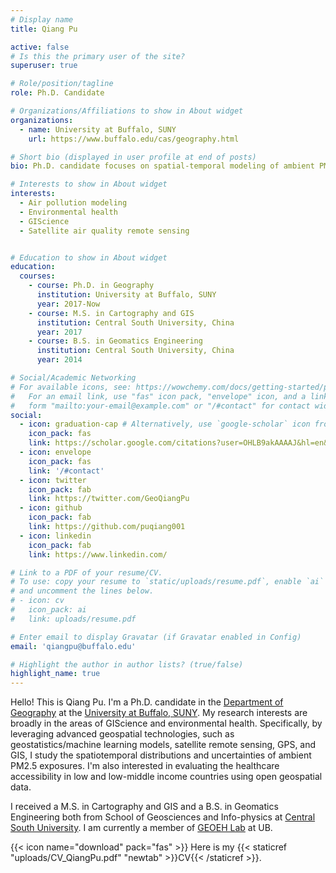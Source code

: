 ```yaml
---
# Display name
title: Qiang Pu

active: false
# Is this the primary user of the site?
superuser: true

# Role/position/tagline
role: Ph.D. Candidate

# Organizations/Affiliations to show in About widget
organizations:
  - name: University at Buffalo, SUNY
    url: https://www.buffalo.edu/cas/geography.html

# Short bio (displayed in user profile at end of posts)
bio: Ph.D. candidate focuses on spatial-temporal modeling of ambient PM2.5 concentrations at high resolutions using remote sensing, GIS, and advanced statistical approaches.

# Interests to show in About widget
interests:
  - Air pollution modeling
  - Environmental health
  - GIScience
  - Satellite air quality remote sensing


# Education to show in About widget
education:
  courses:
    - course: Ph.D. in Geography
      institution: University at Buffalo, SUNY
      year: 2017-Now
    - course: M.S. in Cartography and GIS
      institution: Central South University, China
      year: 2017
    - course: B.S. in Geomatics Engineering
      institution: Central South University, China
      year: 2014

# Social/Academic Networking
# For available icons, see: https://wowchemy.com/docs/getting-started/page-builder/#icons
#   For an email link, use "fas" icon pack, "envelope" icon, and a link in the
#   form "mailto:your-email@example.com" or "/#contact" for contact widget.
social:
  - icon: graduation-cap # Alternatively, use `google-scholar` icon from `ai` icon pack
    icon_pack: fas
    link: https://scholar.google.com/citations?user=OHLB9akAAAAJ&hl=en&oi=ao
  - icon: envelope
    icon_pack: fas
    link: '/#contact'
  - icon: twitter
    icon_pack: fab
    link: https://twitter.com/GeoQiangPu
  - icon: github
    icon_pack: fab
    link: https://github.com/puqiang001
  - icon: linkedin
    icon_pack: fab
    link: https://www.linkedin.com/

# Link to a PDF of your resume/CV.
# To use: copy your resume to `static/uploads/resume.pdf`, enable `ai` icons in `params.toml`,
# and uncomment the lines below.
# - icon: cv
#   icon_pack: ai
#   link: uploads/resume.pdf

# Enter email to display Gravatar (if Gravatar enabled in Config)
email: 'qiangpu@buffalo.edu'

# Highlight the author in author lists? (true/false)
highlight_name: true
---
```


Hello! This is Qiang Pu. I'm a Ph.D. candidate in the [Department of Geography](https://www.buffalo.edu/cas/geography.html) at the [University at Buffalo, SUNY](https://www.buffalo.edu/). My research interests are broadly in the areas of GIScience and environmental health. Specifically, by leveraging advanced geospatial technologies, such as geostatistics/machine learning models, satellite remote sensing, GPS, and GIS, I study the spatiotemporal distributions and uncertainties of ambient PM2.5 exposures. I'm also interested in evaluating the healthcare accessibility in low and low-middle income countries using open geospatial data.

I received a M.S. in Cartography and GIS and a B.S. in Geomatics Engineering both from School of Geosciences and Info-physics at [Central South University](https://en.csu.edu.cn/). I am currently a member of [GEOEH Lab](https://ubwp.buffalo.edu/geoeh/home/) at UB.

{{< icon name="download" pack="fas" >}} Here is my {{< staticref "uploads/CV_QiangPu.pdf" "newtab" >}}CV{{< /staticref >}}.
